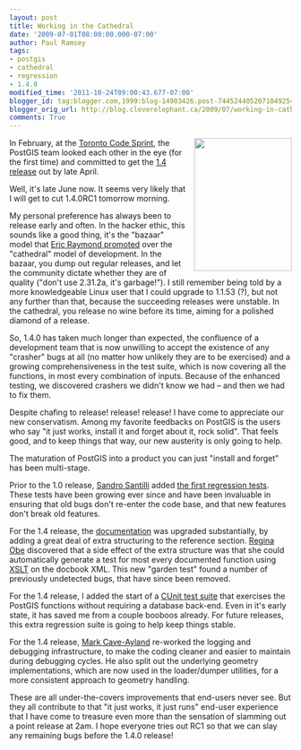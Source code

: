 ```yaml
---
layout: post
title: Working in the Cathedral
date: '2009-07-01T08:00:00.000-07:00'
author: Paul Ramsey
tags:
- postgis
- cathedral
- regression
- 1.4.0
modified_time: '2011-10-24T09:00:43.677-07:00'
blogger_id: tag:blogger.com,1999:blog-14903426.post-7445244052071049254
blogger_orig_url: http://blog.cleverelephant.ca/2009/07/working-in-cathedral.html
comments: True
---
```


<img src="http://photos.igougo.com/images/p152562-Salisbury-Salisbury_Cathedral.jpg" style="float:right;padding-left:10px;padding-bottom:5px;width:174px;height:237px;" />In February, at the [Toronto Code Sprint](http://wiki.osgeo.org/wiki/Toronto_Code_Sprint_2009), the PostGIS team looked each other in the eye (for the first time) and committed to get the [1.4 release](http://svn.osgeo.org/postgis/trunk/NEWS) out by late April.

Well, it's late June now. It seems very likely that I will get to cut 1.4.0RC1 tomorrow morning.

My personal preference has always been to release early and often. In the hacker ethic, this sounds like a good thing, it's the "bazaar" model that [Eric Raymond promoted](http://catb.org/esr/writings/cathedral-bazaar/cathedral-bazaar/) over the "cathedral" model of development. In the bazaar, you dump out regular releases, and let the community dictate whether they are of quality ("don't use 2.31.2a, it's garbage!"). I still remember being told by a more knowledgeable Linux user that I could upgrade to 1.1.53 (?), but not any further than that, because the succeeding releases were unstable.  In the cathedral, you release no wine before its time, aiming for a polished diamond of a release.

So, 1.4.0 has taken much longer than expected, the confluence of a development team that is now unwilling to accept the existence of any "crasher" bugs at all (no matter how unlikely they are to be exercised) and a growing comprehensiveness in the test suite, which is now covering all the functions, in most every combination of inputs. Because of the enhanced testing, we discovered crashers we didn't know we had &ndash; and then we had to fix them.

Despite chafing to release! release! release! I have come to appreciate our new conservatism. Among my favorite feedbacks on PostGIS is the users who say "it just works, install it and forget about it, rock solid". That feels good, and to keep things that way, our new austerity is only going to help.

The maturation of PostGIS into a product you can just "install and forget" has been multi-stage. 

Prior to the 1.0 release, [Sandro Santilli](http://strk.keybit.net/) added [the first regression tests](http://trac.osgeo.org/postgis/log/trunk/regress/regress.sql). These tests have been growing ever since and have been invaluable in ensuring that old bugs don't re-enter the code base, and that new features don't break old features.

For the 1.4 release, the [documentation](http://postgis.refractions.net/documentation/manual-svn/) was upgraded substantially, by adding a great deal of extra structuring to the reference section. [Regina Obe](http://www.paragoncorporation.com/team.aspx) discovered that a side effect of the extra structure was that she could automatically generate a test for most every documented function using [XSLT](http://en.wikipedia.org/wiki/XSL_Transformations) on the docbook XML.  This new "garden test" found a number of previously undetected bugs, that have since been removed.

For the 1.4 release, I added the start of a [CUnit test suite](http://svn.osgeo.org/postgis/trunk/liblwgeom/cunit/) that exercises the PostGIS functions without requiring a database back-end. Even in it's early state, it has saved me from a couple booboos already. For future releases, this extra regression suite is going to help keep things stable.

For the 1.4 release, [Mark Cave-Ayland](http://www.ilande.co.uk/) re-worked the logging and debugging infrastructure, to make the coding cleaner and easier to maintain during debugging cycles. He also split out the underlying geometry implementations, which are now used in the loader/dumper utilities, for a more consistent approach to geometry handling.

These are all under-the-covers improvements that end-users never see. But they all contribute to that "it just works, it just runs" end-user experience that I have come to treasure even more than the sensation of slamming out a point release at 2am. I hope everyone tries out RC1 so that we can slay any remaining bugs before the 1.4.0 release!

